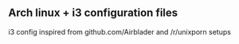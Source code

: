 ## Arch linux + i3 configuration files

i3 config inspired from github.com/Airblader and /r/unixporn setups
